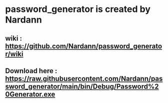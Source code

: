 # password_generator is created by Nardann
## wiki : https://github.com/Nardann/password_generator/wiki

## Download here : https://raw.githubusercontent.com/Nardann/password_generator/main/bin/Debug/Password%20Generator.exe

